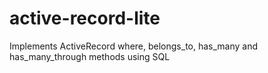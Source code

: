 active-record-lite
==================

Implements ActiveRecord where, belongs_to, has_many and has_many_through methods using SQL
